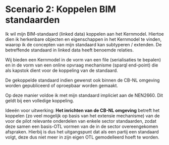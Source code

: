 # Scenario 2: Koppelen BIM standaarden

Ik wil mijn BIM-standaard (linked data) koppelen aan het Kernmodel. Hiertoe dien ik herkenbare objecten en eigenschappen in het Kernmodel te vinden, waarop ik de concepten van mijn standaard kan subtyperen / extenden. De betreffende standaard in linked data heeft benoemde relaties. 

Wij bieden een Kernmodel in de vorm van een file (serialisaties te bepalen) en in de vorm van een online opvraag mechanisme (sparql end-point) die als kapstok dient voor de koppeling van de standaard.  

De gekoppelde standaard indien gewenst ook binnen de CB-NL omgeving worden gepubliceerd of oproepbaar worden gemaakt. 

Op deze manier voldoe ik met mijn standaard impliciet aan de NEN2660. Dit geldt bij een volledige koppeling.  

Ideeën voor uitwerking:
__Het inrichten van de CB-NL omgeving__ betreft het koppelen (zo veel mogelijk op basis van het extensie mechanisme) van de voor de pilot relevante onderdelen van enkele sector standaarden, zodat deze samen een basis-OTL vormen van de in de sector overeengekomen afspraken. Hierbij is dus het uitgangspunt dat als een partij een standaard volgt, deze dus niet meer in zijn eigen OTL gemodelleerd hoeft te worden.


